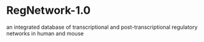 # RegNetwork-1.0
an integrated database of transcriptional and post-transcriptional regulatory networks in human and mouse
